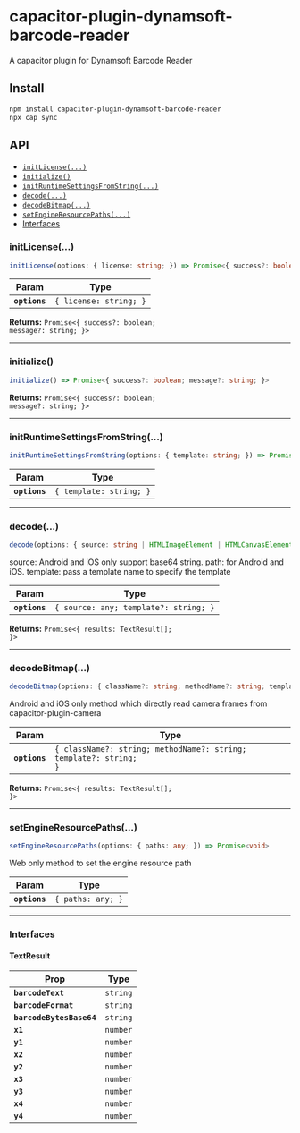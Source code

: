 # capacitor-plugin-dynamsoft-barcode-reader

A capacitor plugin for Dynamsoft Barcode Reader

## Install

```bash
npm install capacitor-plugin-dynamsoft-barcode-reader
npx cap sync
```

## API

<docgen-index>

* [`initLicense(...)`](#initlicense)
* [`initialize()`](#initialize)
* [`initRuntimeSettingsFromString(...)`](#initruntimesettingsfromstring)
* [`decode(...)`](#decode)
* [`decodeBitmap(...)`](#decodebitmap)
* [`setEngineResourcePaths(...)`](#setengineresourcepaths)
* [Interfaces](#interfaces)

</docgen-index>

<docgen-api>
<!--Update the source file JSDoc comments and rerun docgen to update the docs below-->

### initLicense(...)

```typescript
initLicense(options: { license: string; }) => Promise<{ success?: boolean; message?: string; }>
```

| Param         | Type                              |
| ------------- | --------------------------------- |
| **`options`** | <code>{ license: string; }</code> |

**Returns:** <code>Promise&lt;{ success?: boolean; message?: string; }&gt;</code>

--------------------


### initialize()

```typescript
initialize() => Promise<{ success?: boolean; message?: string; }>
```

**Returns:** <code>Promise&lt;{ success?: boolean; message?: string; }&gt;</code>

--------------------


### initRuntimeSettingsFromString(...)

```typescript
initRuntimeSettingsFromString(options: { template: string; }) => Promise<void>
```

| Param         | Type                               |
| ------------- | ---------------------------------- |
| **`options`** | <code>{ template: string; }</code> |

--------------------


### decode(...)

```typescript
decode(options: { source: string | HTMLImageElement | HTMLCanvasElement | HTMLVideoElement; template?: string; }) => Promise<{ results: TextResult[]; }>
```

source: Android and iOS only support base64 string.
path: for Android and iOS.
template: pass a template name to specify the template

| Param         | Type                                             |
| ------------- | ------------------------------------------------ |
| **`options`** | <code>{ source: any; template?: string; }</code> |

**Returns:** <code>Promise&lt;{ results: TextResult[]; }&gt;</code>

--------------------


### decodeBitmap(...)

```typescript
decodeBitmap(options: { className?: string; methodName?: string; template?: string; }) => Promise<{ results: TextResult[]; }>
```

Android and iOS only method which directly read camera frames from capacitor-plugin-camera

| Param         | Type                                                                         |
| ------------- | ---------------------------------------------------------------------------- |
| **`options`** | <code>{ className?: string; methodName?: string; template?: string; }</code> |

**Returns:** <code>Promise&lt;{ results: TextResult[]; }&gt;</code>

--------------------


### setEngineResourcePaths(...)

```typescript
setEngineResourcePaths(options: { paths: any; }) => Promise<void>
```

Web only method to set the engine resource path

| Param         | Type                         |
| ------------- | ---------------------------- |
| **`options`** | <code>{ paths: any; }</code> |

--------------------


### Interfaces


#### TextResult

| Prop                     | Type                |
| ------------------------ | ------------------- |
| **`barcodeText`**        | <code>string</code> |
| **`barcodeFormat`**      | <code>string</code> |
| **`barcodeBytesBase64`** | <code>string</code> |
| **`x1`**                 | <code>number</code> |
| **`y1`**                 | <code>number</code> |
| **`x2`**                 | <code>number</code> |
| **`y2`**                 | <code>number</code> |
| **`x3`**                 | <code>number</code> |
| **`y3`**                 | <code>number</code> |
| **`x4`**                 | <code>number</code> |
| **`y4`**                 | <code>number</code> |

</docgen-api>
